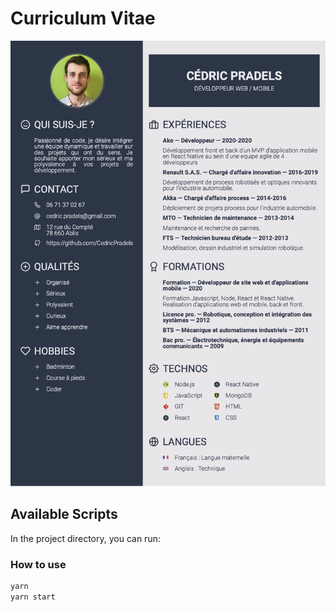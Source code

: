 # Curriculum Vitae

![cv image](./documentation/cv.jpg)

## Available Scripts

In the project directory, you can run:

### How to use

```bash
yarn
yarn start
```
